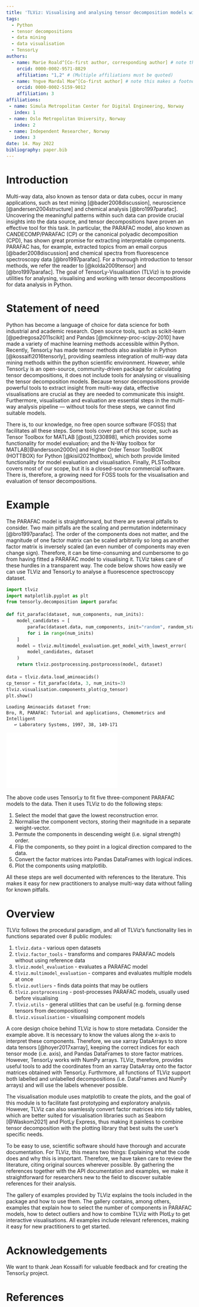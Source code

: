 ```yaml
---
title: 'TLViz: Visualising and analysing tensor decomposition models with Python'
tags:
  - Python
  - tensor decompositions
  - data mining
  - data visualisation
  - TensorLy
authors:
  - name: Marie Roald^[Co-first author, corresponding author] # note this makes a footnote saying 'Co-first author'
    orcid: 0000-0002-9571-8829
    affiliation: "1,2" # (Multiple affiliations must be quoted)
  - name: Yngve Mardal Moe^[Co-first author] # note this makes a footnote saying 'Co-first author'
    orcid: 0000-0002-5159-9012
    affiliation: 3
affiliations:
 - name: Simula Metropolitan Center for Digital Engineering, Norway
   index: 1
 - name: Oslo Metropolitan University, Norway
   index: 2
 - name: Independent Researcher, Norway
   index: 3
date: 14. May 2022
bibliography: paper.bib
---
```


# Introduction

Multi-way data, also known as tensor data or data cubes, occur in many applications, such as text mining [@bader2008discussion], neuroscience [@andersen2004structure] and chemical analysis [@bro1997parafac]. Uncovering the meaningful patterns within such data can provide crucial insights into the data source, and tensor decompositions have proven an effective tool for this task. In particular, the PARAFAC model, also known as CANDECOMP/PARAFAC (CP) or the canonical polyadic decomposition (CPD), has shown great promise for extracting interpretable components. PARAFAC has, for example, extracted topics from an email corpus [@bader2008discussion] and chemical spectra from fluorescence spectroscopy data [@bro1997parafac]. For a thorough introduction to tensor methods, we refer the reader to [@kolda2009tensor] and [@bro1997parafac]. The goal of TensorLy-Visualisation (TLViz) is to provide utilities for analysing, visualising and working with tensor decompositions for data analysis in Python.

# Statement of need

Python has become a language of choice for data science for both industrial and academic research. Open source tools, such as scikit-learn [@pedregosa2011scikit] and Pandas [@mckinney-proc-scipy-2010] have made a variety of machine learning methods accessible within Python. Recently, TensorLy has made tensor methods also available in Python [@kossaifi2016tensorly], providing seamless integration of multi-way data mining methods within the python scientific environment. However, while TensorLy is an open-source, community-driven package for calculating tensor decompositions, it does not include tools for analysing or visualising the tensor decomposition models. Because tensor decompositions provide powerful tools to extract insight from multi-way data, effective visualisations are crucial as they are needed to communicate this insight. Furthermore, visualisation and evaluation are essential steps in the multi-way analysis pipeline — without tools for these steps, we cannot find suitable models.

There is, to our knowledge, no free open source software (FOSS) that facilitates all these steps. Some tools cover part of this scope, such as Tensor Toolbox for MATLAB [@osti_1230898], which provides some functionality for model evaluation; and the N-Way toolbox for MATLAB[@andersson2000n] and Higher Order Tensor ToolBOX (HOTTBOX) for Python [@kisil2021hottbox], which both provide limited functionality for model evaluation and visualisation. Finally, PLSToolbox covers most of our scope, but it is a closed-source commercial software. There is, therefore, a growing need for FOSS tools for the visualisation and evaluation of tensor decompositions.

# Example

The PARAFAC model is straightforward, but there are several pitfalls to consider. Two main pitfalls are the scaling and permutation indeterminacy [@bro1997parafac]. The order of the components does not matter, and the magnitude of one factor matrix can be scaled arbitrarily so long as another factor matrix is inversely scaled (an even number of components may even change sign). Therefore, it can be time-consuming and cumbersome to go from having fitted a PARAFAC model to visualising it. TLViz takes care of these hurdles in a transparent way. The code below shows how easily we can use TLViz and TensorLy to analyse a fluorescence spectroscopy dataset.

```python
import tlviz
import matplotlib.pyplot as plt
from tensorly.decomposition import parafac

def fit_parafac(dataset, num_components, num_inits):
    model_candidates = [
        parafac(dataset.data, num_components, init="random", random_state=i)
        for i in range(num_inits)
    ]
    model = tlviz.multimodel_evaluation.get_model_with_lowest_error(
        model_candidates, dataset
    )
    return tlviz.postprocessing.postprocess(model, dataset)

data = tlviz.data.load_aminoacids()
cp_tensor = fit_parafac(data, 3, num_inits=3)
tlviz.visualisation.components_plot(cp_tensor)
plt.show()
```

```raw
Loading Aminoacids dataset from:
Bro, R, PARAFAC: Tutorial and applications, Chemometrics and Intelligent
   ↩ Laboratory Systems, 1997, 38, 149-171
```

![An example figure showing the component vectors of a three-component PARAFAC model fitted to a fluorescence spectroscopy dataset](paper_demo.pdf)

The above code uses TensorLy to fit five three-component PARAFAC models to the data. Then it uses TLViz to do the following steps:

 1. Select the model that gave the lowest reconstruction error.
 1. Normalise the component vectors, storing their magnitude in a separate weight-vector.
 1. Permute the components in descending weight (i.e. signal strength) order.
 1. Flip the components, so they point in a logical direction compared to the data.
 1. Convert the factor matrices into Pandas DataFrames with logical indices.
 1. Plot the components using matplotlib.

All these steps are well documented with references to the literature. This makes it easy for new practitioners to analyse multi-way data without falling for known pitfalls.

# Overview

TLViz follows the procedural paradigm, and all of TLViz’s functionality lies in functions separated over 8 public modules:

 1. `tlviz.data` - various open datasets
 1. `tlviz.factor_tools` - transforms and compares PARAFAC models without using reference data
 1. `tlviz.model_evaluation` - evaluates a PARAFAC model
 1. `tlviz.multimodel_evaluation` - compares and evaluates multiple models at once
 1. `tlviz.outliers` - finds data points that may be outliers
 1. `tlviz.postprocessing` - post-processes PARAFAC models, usually used before visualising
 1. `tlviz.utils` - general utilities that can be useful (e.g. forming dense tensors from decompositions)
 1. `tlviz.visualisation` - visualising component models

A core design choice behind TLViz is how to store metadata. Consider the example above. It is necessary to know the values along the x-axis to interpret these components. Therefore, we use xarray DataArrays to store data tensors [@hoyer2017xarray], keeping the correct indices for each tensor mode (i.e. axis), and Pandas DataFrames to store factor matrices. However, TensorLy works with NumPy arrays. TLViz, therefore, provides useful tools to add the coordinates from an xarray DataArray onto the factor matrices obtained with TensorLy. Furthrmore, all functions of TLViz support both labelled and unlabelled decompositions (i.e. DataFrames and NumPy arrays) and will use the labels whenever possible.

The visualisation module uses matplotlib to create the plots, and the goal of this module is to facilitate fast prototyping and exploratory analysis. However, TLViz can also seamlessly convert factor matrices into tidy tables, which are better suited for visualisation libraries such as Seaborn [@Waskom2021] and PlotLy Express, thus making it painless to combine tensor decomposition with the plotting library that best suits the user’s specific needs.

To be easy to use, scientific software should have thorough and accurate documentation. For TLViz, this means two things: Explaining what the code does and why this is important. Therefore, we have taken care to review the literature, citing original sources wherever possible. By gathering the references together with the API documentation and examples, we make it straightforward for researchers new to the field to discover suitable references for their analysis.

The gallery of examples provided by TLViz explains the tools included in the package and how to use them. The gallery contains, among others, examples that explain how to select the number of components in PARAFAC models, how to detect outliers and how to combine TLViz with PlotLy to get interactive visualisations. All examples include relevant references, making it easy for new practitioners to get started.

# Acknowledgements
We want to thank Jean Kossaifi for valuable feedback and for creating the TensorLy project.

# References
